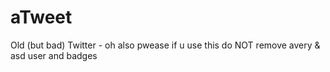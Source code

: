 # aTweet
Old (but bad) Twitter - oh also pwease if u use this do NOT remove avery &amp; asd user and badges
